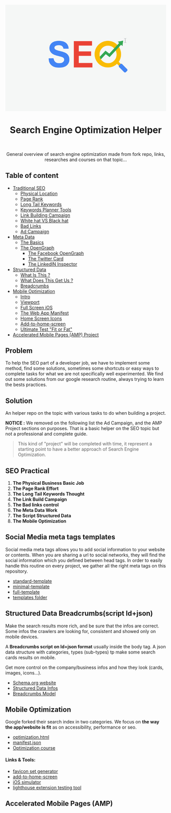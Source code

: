 <div align="center">
<img src="assets/img/seo-main-img.jpg"/><br />

<h1>Search Engine Optimization Helper</h1><br />

<p>General overview of search engine optimization made from fork repo, links, researches and courses on that topic...</p>
</div>

## Table of content

- [Traditional SEO](course/TRADITIONAL.md)
  - [Physical Location](course/TRADITIONAL.md#physical-location)
  - [Page Rank](course/TRADITIONAL.md#pagerank)
  - [Long Tail Keywords](course/TRADITIONAL.md#long-tail-keywords)
  - [Keywords Planner Tools](course/TRADITIONAL.md#keywords-planner-tools)
  - [Link Building Campaign](course/TRADITIONAL.md#link-building-campaign)
  - [White hat VS Black hat](course/TRADITIONAL.md#white-hat-vs-black-hat)
  - [Bad Links](course/TRADITIONAL.md#bad-links)
  - [Ad Campaign](course/TRADITIONAL.md#ad-campaigns)
- [Meta Data](course/METADATA.md)
  - [The Basics](course/METADATA.md#basics-meta-tags)
  - [The OpenGraph](course/METADATA.md#opengraph-meta-tags)
    - [The Facebook OpenGraph](course/METADATA.md#facebook-opengraph)
    - [The Twitter Card](course/METADATA.md#twitter-card)
    - [The LinkedIN Inspector](course/METADATA.md#linkedin-inspector)
- [Structured Data](course/STRUCTUREDDATA.md)
  - [What Is This ?](course/STRUCTUREDDATA.md#what-is-this)
  - [What Does This Get Us ?](course/STRUCTUREDDATA.md#what-does-this-get-us)
  - [Breadcrumbs](course/STRUCTUREDDATA.md#breadcrumbs)
- [Mobile Optimization](course/MOBILEOPTIMIZATION.md)
  - [Intro](course/MOBILEOPTIMIZATION.md##Intro)
  - [Viewport](course/MOBILEOPTIMIZATION.md##The-viewport)
  - [Full Screen iOS](course/MOBILEOPTIMIZATION.md#The-Full-screen-Mode-(-iOS-))
  - [The Web App Manifest](course/MOBILEOPTIMIZATION.md#The-Manifest-.-json-(Android))
  - [Home Screen Icons](course/MOBILEOPTIMIZATION.md#Home-Screen-Icons)
  - [Add-to-home-screen](course/MOBILEOPTIMIZATION.md#Add-To-Home-Screen-Lib)
  - [Ultimate Test "Fit or Fat"](course/MOBILEOPTIMIZATION.md#The-Ultimate-test:-"-Fit-Or-Fat-"-app)
- [Accelerated Mobile Pages (AMP) Project](course/AMP.md)

## Problem

To help the SEO part of a developer job, we have to implement some method, find some solutions, sometimes some shortcuts or easy ways to complete tasks for what we are not specifically well experimented.
We find out some solutions from our google research routine, always trying to learn the bests practices.


## Solution

An helper repo on the topic with various tasks to do when building a project.

**NOTICE :** 
We removed on the following list the Ad Campaign, and the AMP Project sections on purposes. That is a basic helper on the SEO topic but not a professional and complete guide.

> This kind of "project" will be completed with time, it represent a starting point to have a better approach of Search Engine Optimization.

## SEO Practical

1. **The Physical Business Basic Job**
2. **The Page Rank Effort**
3. **The Long Tail Keywords Thought**
4. **The Link Build Campaign**
5. **The Bad links control**
6. **The Meta Data Work**  
7. **The Script Structured Data**
8. **The Mobile Optimization**

## Social Media meta tags templates

Social media meta tags allows you to add social information to your website or contents.
When you are sharing a url to social networks, they will find the social information which you defined between head tags.
In order to easily handle this routine on every project, we gather all the right meta tags on this repository.

- [standard-template](templates/standard-template.html)
- [minimal-template](templates/minimal-template.html)
- [full-template](templates/full-template.html)
- [templates folder](templates)

## Structured Data Breadcrumbs(script ld+json)

Make the search results more rich, and be sure that the infos are correct.
Some infos the crawlers are looking for, consistent and showed only on mobile devices.

A **Breadcrumbs script on ld+json format** usually inside the body tag. A json data structure with categories, types (sub-types) tp make some search cards results on mobile.

Get more control on the company/business infos and how they look (cards, images, icons...).

- [Schema.org website](https://schema.org/)
- [Structured Data Infos](course/STRUCTUREDDATA.md)
- [Breadcrumbs Model](breadcrumbs/breadcrumbs.html)

## Mobile Optimization

Google forked their search index in two categories.
We focus on **the way the app/website is fit** as on accessibility, performance or seo.

- [optimization.html](mobile-optimization/optimization.html)
- [manifest.json](mobile-optimization/manifest.json)
- [Optimization course](course/MOBILEOPTIMIZATION.md)


#### Links & Tools:
- [favicon set generator](https://realfavicongenerator.net/)
- [add-to-home-screen](https://github.com/cubiq/add-to-homescreen)
- [iOS simulator](https://appetize.io/)
- [lighthouse extension testing tool](https://chrome.google.com/webstore/detail/lighthouse/blipmdconlkpinefehnmjammfjpmpbjk?hl=fr) 

## Accelerated Mobile Pages (AMP)